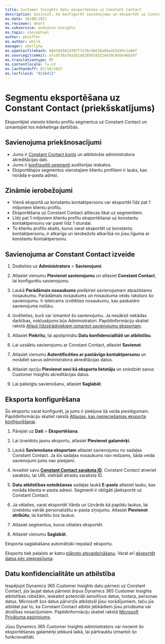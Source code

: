 ```yaml
---
title: Customer Insights datu eksportēšana uz Constant Contact
description: Uzziniet, kā konfigurēt savienojumu un eksportēt uz Constant Contact.
ms.date: 10/08/2021
ms.reviewer: mhart
ms.subservice: audience-insights
ms.topic: conceptual
author: pkieffer
ms.author: philk
manager: shellyha
ms.openlocfilehash: 8841945814397ffa70c56638a8bed25499c1a06f
ms.sourcegitcommit: e7cdf36a78a2b1dd2850183224d39c8dde46b26f
ms.translationtype: MT
ms.contentlocale: lv-LV
ms.lasthandoff: 02/16/2022
ms.locfileid: "8226412"
---
```

# <a name="export-segments-to-constant-contact-preview"></a>Segmentu eksportēšana uz Constant Contact (priekšskatījums)

Eksportējiet vienoto klientu profilu segmentus uz Constant Contact un izmantojiet tos mārketinga darbībās. 

## <a name="prerequisites-for-a-connection"></a>Savienojuma priekšnosacījumi

-   Jums ir [Constant Contact konts](https://www.constantcontact.com/account-home) un atbilstošie administratora akreditācijas dati.
-   Jums ir [konfigurēti segmenti](segments.md) auditorijas ieskatos.
-   Eksportētajos segmentos vienotajiem klientu profiliem ir lauks, kas norāda e-pasta adresi.

## <a name="known-limitations"></a>Zināmie ierobežojumi

- Vienā eksportā uz konstantu kontaktpersonu var eksportēt līdz pat 1 miljoniem klientu profilu.
- Eksportēšana uz Constant Contact attiecas tikai uz segmentiem.
- Līdz pat 1 miljoniem klientu profilu eksportēšanai uz konstantu kontaktpersonu var paiet līdz 1 stundai. 
- To klientu profilu skaits, kurus varat eksportēt uz konstantu kontaktpersonu, ir atkarīgs un ierobežots atkarībā no jūsu līguma ar konstantu Kontaktpersonu.

## <a name="set-up-connection-to-constant-contact"></a>Savienojuma ar Constant Contact izveide

1. Dodieties uz **Administrators** > **Savienojumi**.

1. Atlasiet vienumu **Pievienot savienojumu** un atlasiet **Constant Contact**, lai konfigurētu savienojumu.

1. Laukā **Parādāmais nosaukums** piešķiriet savienojumam atpazīstamu nosaukumu. Parādāmais nosaukums un nosaukuma veids raksturo šo savienojumu. Ir ieteicams izvēlēties nosaukumu, kas paskaidro savienojuma nolūku.

1. Izvēlieties, kurš var izmantot šo savienojumu. Ja nesāksit nekādas darbības, noklusējums būs Administratori. Papildinformāciju skatiet rakstā [Atļaut līdzstrādniekiem izmantot savienojumu eksportam](connections.md#allow-contributors-to-use-a-connection-for-exports).

1. Atlasiet **Piekrītu**, lai apstiprinātu **Datu konfidencialitāti un atbilstību**.

1. Lai uzsāktu savienojumu ar Constant Contact, atlasiet **Savienot**.

1. Atlasiet vienumu **Autentificēties ar pastāvīgo kontaktpersonu** un norādiet savus administratora akreditācijas datus. 

1. Atlasiet opciju **Pievienot sevi kā eksporta lietotāju** un sniedziet savus Customer Insights akreditācijas datus.

1. Lai pabeigtu savienošanu, atlasiet **Saglabāt**.

## <a name="configure-an-export"></a>Eksporta konfigurēšana

Šo eksportu varat konfigurēt, ja jums ir piekļuve šā veida pieslēgumam. Papildinformāciju skatiet rakstā [Atļaujas, kas nepieciešamas eksporta konfigurēšanai](export-destinations.md#set-up-a-new-export).

1. Pārejiet uz **Dati** > **Eksportēšana**.

1. Lai izveidotu jaunu eksportu, atlasiet **Pievienot galamērķi**.

1. Laukā **Savienošana eksportam** atlasiet savienojumu no sadaļas Constant Contact. Ja šis sadaļas nosaukums nav redzams, šāda veida savienojumi jums nav pieejami.

1. Ievadiet savu [**Constant Contact saraksta ID**](https://app.constantcontact.com/pages/contacts/ui#lists). Constant Contact atveriet sarakstu, lai URL vietrādī atrastu saraksta ID.

1. **Datu atbilstības noteikšanas** sadaļas laukā **E-pasts** atlasiet lauku, kas norāda klienta e-pasta adresi. Segmenti ir obligāti jāeksportē uz Constant Contact.

1. Ja vēlaties, varat eksportēt Vārds un Uzvārds kā papildu laukus, lai izveidotu vairāk personalizētu e-pasta ziņojumu. Atlasiet **Pievienot atribūtu**, lai kartētu šos laukus.

1. Atlasiet segmentus, kurus vēlaties eksportēt.

1. Atlasiet vienumu **Saglabāt**.

Eksporta saglabāšana automātiski nepalaiž eksportu.

Eksports tiek palaists ar katru [plānoto atsvaidzināšanu](system.md#schedule-tab). Varat arī [eksportēt datus pēc pieprasījuma](export-destinations.md#run-exports-on-demand). 


## <a name="data-privacy-and-compliance"></a>Datu konfidencialitāte un atbilstība

Iespējojot Dynamics 365 Customer Insights datu pārnesi uz Constant Contact, jūs ļaujat datus pārnest ārpus Dynamics 365 Customer Insights atbilstības robežām, ieskaitot potenciāli sensitīvus datus, tostarp, personas datus. Microsoft šos datus pārvirzīs atbilstoši jūsu norādījumiem, taču jūs atbildat par to, ka Constant Contact atbilst jebkādiem jūsu privātuma vai drošības nosacījumiem. Papildinformāciju skatiet rakstā [Microsoft Privātuma paziņojums](https://go.microsoft.com/fwlink/?linkid=396732).

Jūsu Dynamics 365 Customer Insights administrators var noņemt šo eksportēšanas galamērķi jebkurā laikā, lai pārtrauktu izmantot šo funkcionalitāti.
